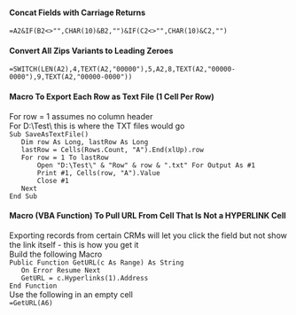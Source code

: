 #### Concat Fields with Carriage Returns
`=A2&IF(B2<>"",CHAR(10)&B2,"")&IF(C2<>"",CHAR(10)&C2,"")`

#### Convert All Zips Variants to Leading Zeroes
`=SWITCH(LEN(A2),4,TEXT(A2,"00000"),5,A2,8,TEXT(A2,"00000-0000"),9,TEXT(A2,"00000-0000"))`

#### Macro To Export Each Row as Text File (1 Cell Per Row)
For row = 1 assumes no column header<br />
For D:\Test\ this is where the TXT files would go<br />
`Sub SaveAsTextFile()`<br />
`   Dim row As Long, lastRow As Long`<br />
`   lastRow = Cells(Rows.Count, "A").End(xlUp).row`<br />
`   For row = 1 To lastRow`<br />
`       Open "D:\Test\" & "Row" & row & ".txt" For Output As #1`<br />
`       Print #1, Cells(row, "A").Value`<br />
`       Close #1`<br />
`   Next`<br />
`End Sub`

#### Macro (VBA Function) To Pull URL From Cell That Is Not a HYPERLINK Cell
Exporting records from certain CRMs will let you click the field but not show the link itself - this is how you get it<br />
Build the following Macro<br />
`Public Function GetURL(c As Range) As String`<br />
`   On Error Resume Next`<br />
`   GetURL = c.Hyperlinks(1).Address`<br />
`End Function`<br />
Use the following in an empty cell<br />
`=GetURL(A6)`
